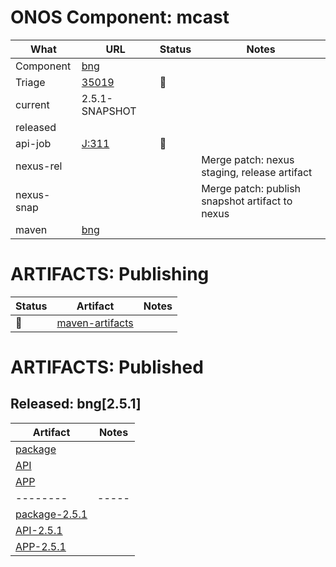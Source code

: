 ONOS Component: mcast
=====================

| What | URL | Status | Notes |
| ---- | --- | ------ | ----- |
| Component  | [bng](https://gerrit.opencord.org/plugins/gitiles/bng) | | |
| Triage     | [35019](https://gerrit.opencord.org/c/bng/+/35019) | :hammer: | |
| current    | 2.5.1-SNAPSHOT | | |    
| released   | | | |
| api-job    | [J:311](https://jenkins.opencord.org/job/onos-app-release/311/console) | :hammer: | |
| nexus-rel  | | | Merge patch: nexus staging, release artifact |
| nexus-snap | | | Merge patch: publish snapshot artifact to nexus |
| maven | [bng](https://mvnrepository.com/artifact/org.opencord/bng) | | |

ARTIFACTS: Publishing
=====================

| Status   | Artifact         | Notes |
| ------   | ---------------- | ----- |
| :hammer: | [maven-artifacts](maven-artifacts.md) | |

ARTIFACTS: Published
====================
    
## Released: bng[2.5.1]

| Artifact | Notes |
| -------- | ----- |
| [package](https://mvnrepository.com/artifact/org.opencord/bng) | |
| [API](https://mvnrepository.com/artifact/org.opencord/bng-api) | |
| [APP](https://mvnrepository.com/artifact/org.opencord/bng-app) | |
| -------- | ----- |
| [package-2.5.1](https://mvnrepository.com/artifact/org.opencord/bng/2.5.1) | |
| [API-2.5.1](https://mvnrepository.com/artifact/org.opencord/bng-api/2.5.1) | |
| [APP-2.5.1](https://mvnrepository.com/artifact/org.opencord/bng-app/2.5.1) | |
